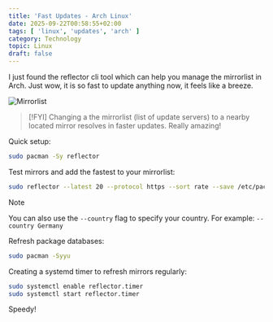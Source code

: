 ```yaml
---
title: 'Fast Updates - Arch Linux'
date: 2025-09-22T00:58:55+02:00
tags: [ 'linux', 'updates', 'arch' ]
category: Technology
topic: Linux
draft: false
---
```


I just found the reflector cli tool which can help you manage the mirrorlist in Arch. Just wow, it is so fast to update anything now, it feels like a breeze.
<!--more-->


![Mirrorlist](/images/mirrorlist.png)

>[!FYI]
>Changing a the mirrorlist (list of update servers) to a nearby located mirror resolves in faster updates. Really amazing!

Quick setup:

```bash
sudo pacman -Sy reflector
```

Test mirrors and add the fastest to your mirrorlist:

```bash
sudo reflector --latest 20 --protocol https --sort rate --save /etc/pacman.d/mirrorlist
```

>[!Note]
>You can also use the `--country` flag to specify your country. 
>For example:  `--country Germany`

Refresh package databases:

```bash
sudo pacman -Syyu
```

Creating a systemd timer to refresh mirrors regularly:

```bash
sudo systemctl enable reflector.timer
sudo systemctl start reflector.timer
```

Speedy!
